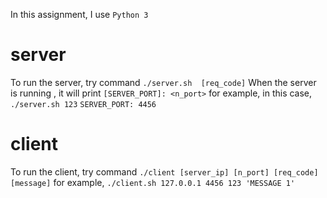 In this assignment, I use ```Python 3```

# server   
To run the server, try command
```./server.sh  [req_code]```
When the server is running , it will print 
```[SERVER_PORT]: <n_port>```
for example, in this case,
```./server.sh 123```
```SERVER_PORT: 4456```


# client
To run the client, try command
```./client [server_ip] [n_port] [req_code] [message]```
for example,
```./client.sh 127.0.0.1 4456 123 'MESSAGE 1'```